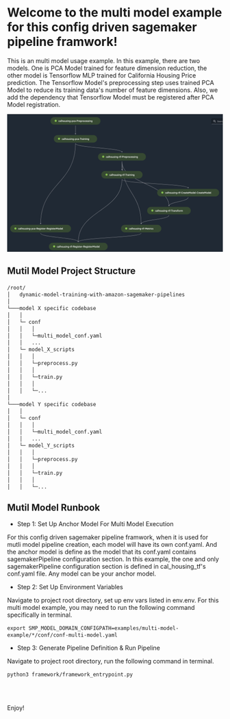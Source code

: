 # Welcome to the multi model example for this config driven sagemaker pipeline framwork!

This is an multi model usage example. In this example, there are two models. One is PCA Model trained for feature dimension reduction, the other model is Tensorflow MLP trained for California Housing Price prediction. The Tensorflow Model's preprocessing step uses trained PCA Model to reduce its training data's number of feature dimensions. Also, we add the dependency that Tensorflow Model must be registered after PCA Model registration.

![Mutli-Model-Pipeline-DAG](./dag.png)

## Mutil Model Project Structure

```
/root/
│   dynamic-model-training-with-amazon-sagemaker-pipelines  
│
└───model X specific codebase 
│   │	
│   └─ conf
│   │	│   
│   │	└─multi_model_conf.yaml
│   │	...
│   └─ model_X_scripts
│   │	│
│   │	└─preprocess.py
│   │	│
│   │	└─train.py
│   │	│
│   │	└─...
│
└───model Y specific codebase 
│   │	
│   └─ conf
│   │	│   
│   │	└─multi_model_conf.yaml
│   │	...
│   └─ model_Y_scripts
│   │	│
│   │	└─preprocess.py
│   │	│
│   │	└─train.py
│   │	│
│   │	└─...
```
## Mutil Model Runbook
- Step 1: Set Up Anchor Model For Multi Model Execution

For this config driven sagemaker pipeline framwork, when it is used for mutli model pipeline creation, each model will have its own conf.yaml. And the anchor model is define as the model that its conf.yaml contains sagemakerPipeline configuration section. In this example,  the one and only sagemakerPipeline configuration section is defined in cal_housing_tf's conf.yaml file. Any model can be your anchor model.

- Step 2: Set Up Environment Variables

Navigate to project root directory, set up env vars listed in env.env. For this multi model example, you may need to run the following command specifically in terminal.
```
export SMP_MODEL_DOMAIN_CONFIGPATH=examples/multi-model-example/*/conf/conf-multi-model.yaml
```
- Step 3: Generate Pipeline Definition & Run Pipeline

Navigate to project root directory, run the following command in terminal.
```
python3 framework/framework_entrypoint.py 
```
<br>
<br>


Enjoy!
